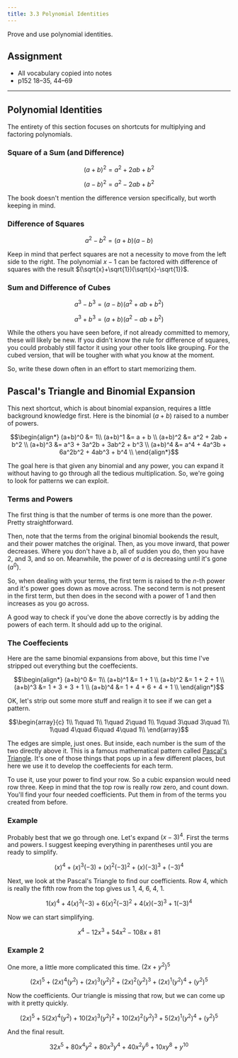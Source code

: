 ```yaml
---
title: 3.3 Polynomial Identities
---
```


Prove and use polynomial identities.

## Assignment

- All vocabulary copied into notes
- p152 18–35, 44–69

---

## Polynomial Identities

The entirety of this section focuses on shortcuts for multiplying and factoring polynomials.

### Square of a Sum (and Difference)

$$ (a+b)^2 = a^2 + 2ab + b^2 $$

$$ (a-b)^2 = a^2 - 2ab + b^2 $$

The book doesn't mention the difference version specifically, but worth keeping in mind.

### Difference of Squares

$$a^2 - b^2 = (a+b)(a-b)$$

Keep in mind that perfect squares are not a necessity to move from the left side to the right. The polynomial $x-1$ can be factored with difference of squares with the result $(\sqrt{x}+\sqrt{1})(\sqrt{x}-\sqrt{1})$.

### Sum and Difference of Cubes

$$a^3-b^3 = (a-b)(a^2 + ab + b^2)$$

$$a^3+b^3 = (a+b)(a^2 - ab + b^2)$$

While the others you have seen before, if not already committed to memory, these will likely be new. If you didn't know the rule for difference of squares, you could probably still factor it using your other tools like grouping. For the cubed version, that will be tougher with what you know at the moment.

So, write these down often in an effort to start memorizing them.

## Pascal's Triangle and Binomial Expansion

This next shortcut, which is about binomial expansion, requires a little background knowledge first. Here is the binomial $(a+b)$ raised to a number of powers.

$$\begin{align*}
(a+b)^0 &= 1\\
(a+b)^1 &= a + b \\
(a+b)^2 &= a^2 + 2ab + b^2 \\
(a+b)^3 &= a^3 + 3a^2b + 3ab^2 + b^3 \\
(a+b)^4 &= a^4 + 4a^3b + 6a^2b^2 + 4ab^3 + b^4 \\
\end{align*}$$

The goal here is that given any binomial and any power, you can expand it without having to go through all the tedious multiplication. So, we're going to look for patterns we can exploit.

### Terms and Powers

The first thing is that the number of terms is one more than the power. Pretty straightforward.

Then, note that the terms from the original binomial bookends the result, and their power matches the original. Then, as you move inward, that power decreases. Where you don't have a $b$, all of sudden you do, then you have 2, and 3, and so on. Meanwhile, the power of $a$ is decreasing until it's gone $(a^0)$.

So, when dealing with your terms, the first term is raised to the $n$-th power and it's power goes down as move across. The second term is not present in the first term, but then does in the second with a power of 1 and then increases as you go across.

A good way to check if you've done the above correctly is by adding the powers of each term. It should add up to the original.

### The Coeffecients

Here are the same binomial expansions from above, but this time I've stripped out everything but the coeffecients.

$$\begin{align*}
(a+b)^0 &= 1\\
(a+b)^1 &= 1 + 1 \\
(a+b)^2 &= 1 + 2 + 1 \\
(a+b)^3 &= 1 + 3 + 3 + 1 \\
(a+b)^4 &= 1 + 4 + 6 + 4 + 1 \\
\end{align*}$$

OK, let's strip out some more stuff and realign it to see if we can get a pattern.

$$\begin{array}{c}
1\\
1\quad 1\\
1\quad 2\quad 1\\
1\quad 3\quad 3\quad 1\\
1\quad 4\quad 6\quad 4\quad 1\\
\end{array}$$

The edges are simple, just ones. But inside, each number is the sum of the two directly above it. This is a famous mathematical pattern called [Pascal's Triangle](https://en.wikipedia.org/wiki/Pascal's_triangle). It's one of those things that pops up in a few different places, but here we use it to develop the coeffecients for each term.

To use it, use your power to find your row. So a cubic expansion would need row three. Keep in mind that the top row is really row zero, and count down. You'll find your four needed coefficients. Put them in from of the terms you created from before.

### Example

Probably best that we go through one. Let's expand $(x-3)^4$. First the terms and powers. I suggest keeping everything in parentheses until you are ready to simplify.

$$ (x)^4 + (x)^3(-3) + (x)^2(-3)^2 + (x)(-3)^3 + (-3)^4 $$

Next, we look at the Pascal's Triangle to find our coefficients. Row 4, which is really the fifth row from the top gives us 1, 4, 6, 4, 1.

$$ 1(x)^4 + 4(x)^3(-3) + 6(x)^2(-3)^2 + 4(x)(-3)^3 + 1(-3)^4 $$

Now we can start simplifying.

$$ x^4 - 12x^3 + 54x^2 - 108x + 81 $$

### Example 2

One more, a little more complicated this time. $(2x+y^2)^5$

$$ (2x)^5 + (2x)^4(y^2) + (2x)^3(y^2)^2 + (2x)^2(y^2)^3 + (2x)^1(y^2)^4 + (y^2)^5 $$

Now the coefficients. Our triangle is missing that row, but we can come up with it pretty quickly.

$$ (2x)^5 + 5(2x)^4(y^2) + 10(2x)^3(y^2)^2 + 10(2x)^2(y^2)^3 + 5(2x)^1(y^2)^4 + (y^2)^5 $$

And the final result.

$$ 32x^5 + 80x^4y^2 + 80x^3y^4 + 40x^2y^6 + 10xy^8 + y^{10} $$

